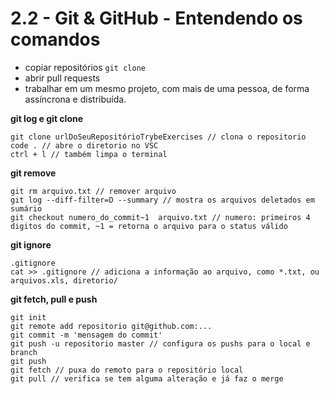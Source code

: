 # 2.2 - Git & GitHub - Entendendo os comandos

- copiar repositórios `git clone`
- abrir pull requests
- trabalhar em um mesmo projeto, com mais de uma pessoa, de forma assíncrona e distribuída.

**git log e git clone**

```
git clone urlDoSeuRepositórioTrybeExercises // clona o repositorio
code . // abre o diretorio no VSC
ctrl + l // também limpa o terminal
```

**git remove**

```
git rm arquivo.txt // remover arquivo
git log --diff-filter=D --summary // mostra os arquivos deletados em sumário
git checkout numero_do_commit~1  arquivo.txt // numero: primeiros 4 digitos do commit, ~1 = retorna o arquivo para o status válido
```

**git ignore**

```
.gitignore
cat >> .gitignore // adiciona a informação ao arquivo, como *.txt, ou arquivos.xls, diretorio/
```

**git fetch, pull e push**

```
git init
git remote add repositorio git@github.com:...
git commit -m 'mensagem do commit'
git push -u repositorio master // configura os pushs para o local e branch
git push 
git fetch // puxa do remoto para o repositório local
git pull // verifica se tem alguma alteração e já faz o merge
```

